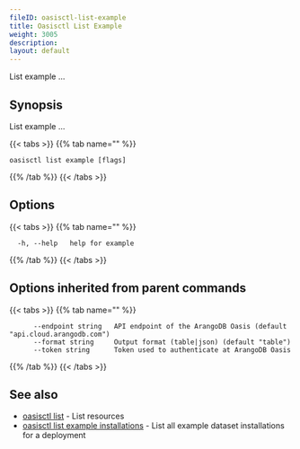 ```yaml
---
fileID: oasisctl-list-example
title: Oasisctl List Example
weight: 3005
description: 
layout: default
---
```

List example ...

## Synopsis

List example ...

{{< tabs >}}
{{% tab name="" %}}
```
oasisctl list example [flags]
```
{{% /tab %}}
{{< /tabs >}}

## Options

{{< tabs >}}
{{% tab name="" %}}
```
  -h, --help   help for example
```
{{% /tab %}}
{{< /tabs >}}

## Options inherited from parent commands

{{< tabs >}}
{{% tab name="" %}}
```
      --endpoint string   API endpoint of the ArangoDB Oasis (default "api.cloud.arangodb.com")
      --format string     Output format (table|json) (default "table")
      --token string      Token used to authenticate at ArangoDB Oasis
```
{{% /tab %}}
{{< /tabs >}}

## See also

* [oasisctl list]()	 - List resources
* [oasisctl list example installations](oasisctl-list-example-installations)	 - List all example dataset installations for a deployment


